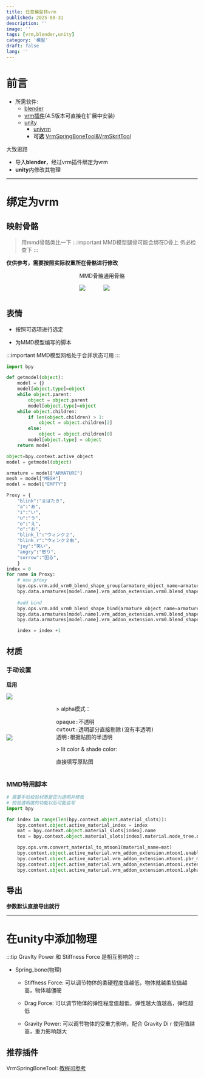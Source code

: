 ```yaml
---
title: 任意模型转vrm
published: 2025-08-31
description: ''
image: ''
tags: [vrm,blender,unity]
category: '模型'
draft: false 
lang: ''
---
```


# 前言
- 所需软件:
    - [blender](https://www.blender.org/)
    - [vrm插件](https://github.com/saturday06/VRM-Addon-for-Blender)(4.5版本可直接在扩展中安装)
    - [unity]()
        - [univrm]()
        - **可选** [VrmSpringBoneTool&VrmSkritTool](https://accounts.booth.pm/orders/44977050)
    

大致思路
- 导入**blender**，经过vrm插件绑定为vrm
- **unity**内修改其物理

---
# 绑定为vrm

## 映射骨骼

> 用mmd骨骼类比一下
:::important
MMD模型腿骨可能会绑在D骨上
务必检查下
:::

**仅供参考，需要按照实际权重所在骨骼进行修改**

<div style="display: flex;justify-content: center;">

<div>
MMD骨骼

![](image/mmd_map.avif)</div>

<div>
通用骨骼

![](image/bonemap.webp)</div>

</div>

## 表情
- 按照可选项进行选定

- 为MMD模型编写的脚本

:::important
MMD模型网格处于合并状态可用
:::

```python title="BlendShape_proxy.py"
import bpy

def getmodel(object):
    model = {}
    model[object.type]=object
    while object.parent:
        object = object.parent
        model[object.type]=object
    while object.children:
        if len(object.children) > 1:
            object = object.children[2]
        else:
            object = object.children[0]
        model[object.type] = object
    return model

object=bpy.context.active_object
model = getmodel(object)

armature = model["ARMATURE"]
mesh = model["MESH"]
model = model["EMPTY"]

Proxy = {
    "blink":"まばたき",
    "a":"あ",
    "i":"い",
    "u":"う",
    "e":"え",
    "o":"お",
    "blink_l":"ウィンク２",
    "blink_r":"ウィンク２右",
    "joy":"笑い",
    "angry":"怒り",
    "sorrow":"困る",
    }
index = 0
for name in Proxy:
    # new proxy
    bpy.ops.vrm.add_vrm0_blend_shape_group(armature_object_name=armature.name, name=name)
    bpy.data.armatures[model.name].vrm_addon_extension.vrm0.blend_shape_master.blend_shape_groups[index].preset_name = name
    
    #add bind
    bpy.ops.vrm.add_vrm0_blend_shape_bind(armature_object_name=armature.name, blend_shape_group_index=index)
    bpy.data.armatures[model.name].vrm_addon_extension.vrm0.blend_shape_master.blend_shape_groups[index].binds[0].mesh.bpy_object = bpy.data.objects[mesh.name]
    bpy.data.armatures[model.name].vrm_addon_extension.vrm0.blend_shape_master.blend_shape_groups[index].binds[0].index = Proxy[name]

    index = index +1
```

## 材质
### 手动设置

**启用**

![](image/mat.webp)

<div style="display: flex;margin: 0 auto;align-items: center;">

![](image/matset.webp)

<div style="display: flex;margin: 0 auto;align-items: left;">
<div>
> alpha模式：
<pre>
opaque:不透明
cutout:透明部分直接剔除(没有半透明)
透明:根据贴图的半透明
</pre>
> lit color & shade color:
<pre>
直接填写原贴图
</pre></div></div></div>

### MMD特用脚本
```python title="mmd2vrm_mat.py"
# 需要手动校验材质是否为透明并修改
# 校验透明度的功能以后可能会写 
import bpy

for index in range(len(bpy.context.object.material_slots)):
    bpy.context.object.active_material_index = index
    mat = bpy.context.object.material_slots[index].name
    tex = bpy.context.object.material_slots[index].material.node_tree.nodes["mmd_base_tex"].image.name

    bpy.ops.vrm.convert_material_to_mtoon1(material_name=mat)
    bpy.context.object.active_material.vrm_addon_extension.mtoon1.enabled = True
    bpy.context.object.active_material.vrm_addon_extension.mtoon1.pbr_metallic_roughness.base_color_texture.index.source = bpy.data.images[tex]
    bpy.context.object.active_material.vrm_addon_extension.mtoon1.extensions.vrmc_materials_mtoon.shade_multiply_texture.index.source = bpy.data.images[tex]
    bpy.context.object.active_material.vrm_addon_extension.mtoon1.alpha_mode = 'OPAQUE'
```

## 导出
**参数默认直接导出就行**


---

# 在unity中添加物理

:::tip
Gravlty Power 和 Stiffness Force 是相互影响的
:::
- Spring_bone(物理)

    - Stiffness Force: 可以调节物体的柔硬程度值越低，物体就越柔软值越高，物体越僵硬

    - Drag Force: 可以调节物体的弹性程度值越低，弹性越大值越高，弹性越低

    - Gravity Power: 可以调节物体的受重力影响，配合 Gravity Di r 使用值越高，重力影响越大

## 推荐插件
VrmSpringBoneTool:
[教程可参考](https://youtu.be/WpoeFCxHVnE?t=918)



